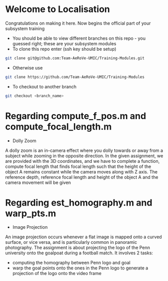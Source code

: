 # Welcome to Localisation
Congratulations on making it here. Now begins the official part of your subsystem training

* You should be able to view different branches on this repo - you guessed right; these are your subsystem modules
* To clone this repo enter (ssh key should be setup)
 ```sh
git clone git@github.com:Team-AeRoVe-UMIC/Training-Modules.git
```
* Otherwise use
 ```sh
git clone https://github.com/Team-AeRoVe-UMIC/Training-Modules
```
 
* To checkout to another branch
```sh
git checkout <branch_name>
```

# Regarding compute_f_pos.m and compute_focal_length.m

* Dolly Zoom

A dolly zoom is an in-camera effect where you dolly towards or away from a subject while zooming in the opposite direction.
In the given assignment, we are provided with the 3D coordinates, and we have to complete a function, compute focal length that finds focal length such that the height of the object A remains constant while the camera moves along with Z axis. The reference depth, reference focal length and height of the object A and the camera movement will be given

# Regarding est_homography.m and warp_pts.m

* Image Projection

An image projection occurs whenever a flat image is mapped onto a curved surface, or vice versa, and is particularly common in panoramic photography.
The assignment is about projecting the logo of the Penn university onto the goalpoat during a football match.
It involves 2 tasks:
* computing the homography between Penn logo and goal
*  warp the goal points onto the ones in the Penn logo to generate a projection of the logo onto the video frame
